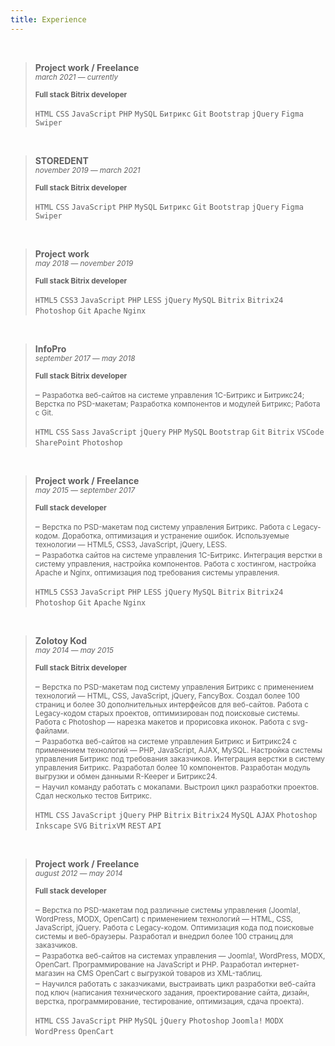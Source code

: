 ```yaml
---
title: Experience
---
```


<br>

> **Project work / Freelance**\
> <sub>*march 2021 — currently*</sub>
>
> <small>**Full stack Bitrix developer**</small>
>
> `HTML` `CSS` `JavaScript` `PHP` `MySQL` `Битрикс` `Git` `Bootstrap` `jQuery` `Figma` `Swiper`

<br>

> **STOREDENT**\
> <sub>*november 2019 — march 2021*</sub>
>
> <small>**Full stack Bitrix developer**</small>
>
> `HTML` `CSS` `JavaScript` `PHP` `MySQL` `Битрикс` `Git` `Bootstrap` `jQuery` `Figma` `Swiper`

<br>

> **Project work**\
> <sub>*may 2018 — november 2019*</sub>
>
> <small>**Full stack Bitrix developer**</small>
>
> `HTML5` `CSS3` `JavaScript` `PHP` `LESS` `jQuery` `MySQL` `Bitrix` `Bitrix24` `Photoshop` `Git` `Apache` `Nginx`

<br>

> **InfoPro**\
> <sub>*september 2017 — may 2018*</sub>
>
> <small>**Full stack Bitrix developer**</small>
>
> – <small>Разработка веб-сайтов на системе управления 1С-Битрикс и Битрикс24; Верстка по PSD-макетам; Разработка компонентов и модулей Битрикс; Работа с Git.</small>
>
> `HTML` `CSS` `Sass` `JavaScript` `jQuery` `PHP` `MySQL` `Bootstrap` `Git` `Bitrix` `VSCode` `SharePoint` `Photoshop`

<br>

> **Project work / Freelance**\
> <sub>*may 2015 — september 2017*</sub>
>
> <small>**Full stack developer**</small>
>
> – <small>Верстка по PSD-макетам под систему управления Битрикс. Работа с Legacy-кодом. Доработка, оптимизация и устранение ошибок. Используемые технологии — HTML5, CSS3, JavaScript, jQuery, LESS.</small>\
> – <small>Разработка сайтов на системе управления 1С-Битрикс. Интеграция верстки в систему управления, настройка компонентов. Работа с хостингом, настройка Apache и Nginx, оптимизация под требования системы управления.</small>
>
> `HTML5` `CSS3` `JavaScript` `PHP` `LESS` `jQuery` `MySQL` `Bitrix` `Bitrix24` `Photoshop` `Git` `Apache` `Nginx`

<br>

> **Zolotoy Kod**\
> <sub>*may 2014 — may 2015*</sub>
>
> <small>**Full stack Bitrix developer**</small>
>
> – <small>Верстка по PSD-макетам под систему управления Битрикс с применением технологий — HTML, CSS, JavaScript, jQuery, FancyBox. Создал более 100 страниц и более 30 дополнительных интерфейсов для веб-сайтов. Работа с Legacy-кодом старых проектов, оптимизирован под поисковые системы. Работа с Photoshop — нарезка макетов и прорисовка иконок. Работа с svg-файлами.</small>\
> – <small>Разработка веб-сайтов на системе управления Битрикс и Битрикс24 с применением технологий — PHP, JavaScript, AJAX, MySQL. Настройка системы управления Битрикс под требования заказчиков. Интеграция верстки в систему управления Битрикс. Разработал более 10 компонентов. Разработан модуль выгрузки и обмен данными R-Keeper и Битрикс24.</small>\
> – <small>Научил команду работать с мокапами. Выстроил цикл разработки проектов. Сдал несколько тестов Битрикс.</small>
>
> `HTML` `CSS` `JavaScript` `jQuery` `PHP` `Bitrix` `Bitrix24` `MySQL` `AJAX` `Photoshop` `Inkscape` `SVG` `BitrixVM` `REST` `API`

<br>

> **Project work / Freelance**\
> <sub>*august 2012 — may 2014*</sub>
>
> <small>**Full stack developer**</small>
>
> – <small>Верстка по PSD-макетам под различные системы управления (Joomla!, WordPress, MODX, OpenCart) с применением технологий — HTML, CSS, JavaScript, jQuery. Работа с Legacy-кодом. Оптимизация кода под поисковые системы и веб-браузеры. Разработал и внедрил более 100 страниц для заказчиков.</small>\
> – <small>Разработка веб-сайтов на системах управления — Joomla!, WordPress, MODX, OpenCart. Программирование на JavaScript и PHP. Разработал интернет-магазин на CMS OpenCart с выгрузкой товаров из XML-таблиц.</small>\
> – <small>Научился работать с заказчиками, выстраивать цикл разработки веб-сайта под ключ (написания технического задания, проектирование сайта, дизайн, верстка, программирование, тестирование, оптимизация, сдача проекта).</small>
>
> `HTML` `CSS` `JavaScript` `PHP` `MySQL` `jQuery` `Photoshop` `Joomla!` `MODX` `WordPress` `OpenCart`

<br><br><br>
